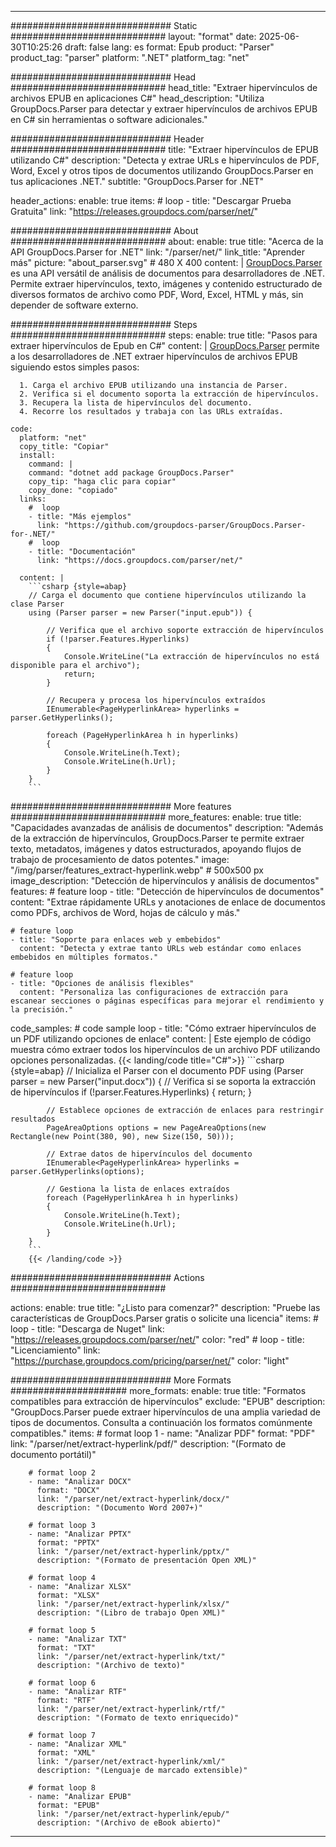 


---
############################# Static ############################
layout: "format"
date:  2025-06-30T10:25:26
draft: false
lang: es
format: Epub
product: "Parser"
product_tag: "parser"
platform: ".NET"
platform_tag: "net"

############################# Head ############################
head_title: "Extraer hipervínculos de archivos EPUB en aplicaciones C#"
head_description: "Utiliza GroupDocs.Parser para detectar y extraer hipervínculos de archivos EPUB en C# sin herramientas o software adicionales."

############################# Header ############################
title: "Extraer hipervínculos de EPUB utilizando C#" 
description: "Detecta y extrae URLs e hipervínculos de PDF, Word, Excel y otros tipos de documentos utilizando GroupDocs.Parser en tus aplicaciones .NET."
subtitle: "GroupDocs.Parser for .NET" 

header_actions:
  enable: true
  items:
    #  loop
    - title: "Descargar Prueba Gratuita"
      link: "https://releases.groupdocs.com/parser/net/"
      
############################# About ############################
about:
    enable: true
    title: "Acerca de la API GroupDocs.Parser for .NET"
    link: "/parser/net/"
    link_title: "Aprender más"
    picture: "about_parser.svg" # 480 X 400
    content: |
       [GroupDocs.Parser](/parser/net/) es una API versátil de análisis de documentos para desarrolladores de .NET. Permite extraer hipervínculos, texto, imágenes y contenido estructurado de diversos formatos de archivo como PDF, Word, Excel, HTML y más, sin depender de software externo.

############################# Steps ############################
steps:
    enable: true
    title: "Pasos para extraer hipervínculos de Epub en C#"
    content: |
      [GroupDocs.Parser](/parser/net/) permite a los desarrolladores de .NET extraer hipervínculos de archivos EPUB siguiendo estos simples pasos:
      
      1. Carga el archivo EPUB utilizando una instancia de Parser.
      2. Verifica si el documento soporta la extracción de hipervínculos.
      3. Recupera la lista de hipervínculos del documento.
      4. Recorre los resultados y trabaja con las URLs extraídas.
   
    code:
      platform: "net"
      copy_title: "Copiar"
      install:
        command: |
        command: "dotnet add package GroupDocs.Parser"
        copy_tip: "haga clic para copiar"
        copy_done: "copiado"
      links:
        #  loop
        - title: "Más ejemplos"
          link: "https://github.com/groupdocs-parser/GroupDocs.Parser-for-.NET/"
        #  loop
        - title: "Documentación"
          link: "https://docs.groupdocs.com/parser/net/"
          
      content: |
        ```csharp {style=abap}
        // Carga el documento que contiene hipervínculos utilizando la clase Parser
        using (Parser parser = new Parser("input.epub")) {

            // Verifica que el archivo soporte extracción de hipervínculos
            if (!parser.Features.Hyperlinks)
            {
                Console.WriteLine("La extracción de hipervínculos no está disponible para el archivo");
                return;
            }

            // Recupera y procesa los hipervínculos extraídos
            IEnumerable<PageHyperlinkArea> hyperlinks = parser.GetHyperlinks();

            foreach (PageHyperlinkArea h in hyperlinks)
            {
                Console.WriteLine(h.Text);
                Console.WriteLine(h.Url);
            }
        }
        ```  

############################# More features ############################
more_features:
  enable: true
  title: "Capacidades avanzadas de análisis de documentos"
  description: "Además de la extracción de hipervínculos, GroupDocs.Parser te permite extraer texto, metadatos, imágenes y datos estructurados, apoyando flujos de trabajo de procesamiento de datos potentes."
  image: "/img/parser/features_extract-hyperlink.webp" # 500x500 px
  image_description: "Detección de hipervínculos y análisis de documentos"
  features:
    # feature loop
    - title: "Detección de hipervínculos de documentos"
      content: "Extrae rápidamente URLs y anotaciones de enlace de documentos como PDFs, archivos de Word, hojas de cálculo y más."

    # feature loop
    - title: "Soporte para enlaces web y embebidos"
      content: "Detecta y extrae tanto URLs web estándar como enlaces embebidos en múltiples formatos."

    # feature loop
    - title: "Opciones de análisis flexibles"
      content: "Personaliza las configuraciones de extracción para escanear secciones o páginas específicas para mejorar el rendimiento y la precisión."
      
  code_samples:
    # code sample loop
    - title: "Cómo extraer hipervínculos de un PDF utilizando opciones de enlace"
      content: |
        Este ejemplo de código muestra cómo extraer todos los hipervínculos de un archivo PDF utilizando opciones personalizadas.
        {{< landing/code title="C#">}}
        ```csharp {style=abap}
        //  Inicializa el Parser con el documento PDF
        using (Parser parser = new Parser("input.docx"))
        {
            // Verifica si se soporta la extracción de hipervínculos
            if (!parser.Features.Hyperlinks)
            {
                return;
            }

            // Establece opciones de extracción de enlaces para restringir resultados
            PageAreaOptions options = new PageAreaOptions(new Rectangle(new Point(380, 90), new Size(150, 50)));

            // Extrae datos de hipervínculos del documento
            IEnumerable<PageHyperlinkArea> hyperlinks = parser.GetHyperlinks(options);

            // Gestiona la lista de enlaces extraídos
            foreach (PageHyperlinkArea h in hyperlinks)
            {
                Console.WriteLine(h.Text);
                Console.WriteLine(h.Url);
            }
        }
        ```
        {{< /landing/code >}}


############################# Actions ############################

actions:
  enable: true
  title: "¿Listo para comenzar?"
  description: "Pruebe las características de GroupDocs.Parser gratis o solicite una licencia"
  items:
    #  loop
    - title: "Descarga de Nuget"
      link: "https://releases.groupdocs.com/parser/net/"
      color: "red"
        #  loop
    - title: "Licenciamiento"
      link: "https://purchase.groupdocs.com/pricing/parser/net/"
      color: "light"


############################# More Formats #####################
more_formats:
    enable: true
    title: "Formatos compatibles para extracción de hipervínculos"
    exclude: "EPUB"
    description: "GroupDocs.Parser puede extraer hipervínculos de una amplia variedad de tipos de documentos. Consulta a continuación los formatos comúnmente compatibles."
    items: 
        # format loop 1
        - name: "Analizar PDF"
          format: "PDF"
          link: "/parser/net/extract-hyperlink/pdf/"
          description: "(Formato de documento portátil)"
          
        # format loop 2
        - name: "Analizar DOCX"
          format: "DOCX"
          link: "/parser/net/extract-hyperlink/docx/"
          description: "(Documento Word 2007+)"
          
        # format loop 3
        - name: "Analizar PPTX"
          format: "PPTX"
          link: "/parser/net/extract-hyperlink/pptx/"
          description: "(Formato de presentación Open XML)"
          
        # format loop 4
        - name: "Analizar XLSX"
          format: "XLSX"
          link: "/parser/net/extract-hyperlink/xlsx/"
          description: "(Libro de trabajo Open XML)"
          
        # format loop 5
        - name: "Analizar TXT"
          format: "TXT"
          link: "/parser/net/extract-hyperlink/txt/"
          description: "(Archivo de texto)"
          
        # format loop 6
        - name: "Analizar RTF"
          format: "RTF"
          link: "/parser/net/extract-hyperlink/rtf/"
          description: "(Formato de texto enriquecido)"
          
        # format loop 7
        - name: "Analizar XML"
          format: "XML"
          link: "/parser/net/extract-hyperlink/xml/"
          description: "(Lenguaje de marcado extensible)"
          
        # format loop 8
        - name: "Analizar EPUB"
          format: "EPUB"
          link: "/parser/net/extract-hyperlink/epub/"
          description: "(Archivo de eBook abierto)"
         
          

---